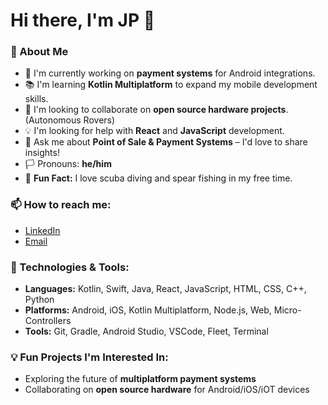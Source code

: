 # Hi there, I'm JP 👋

### 🚀 About Me

- 🔨 I'm currently working on **payment systems** for Android integrations.
- 📚 I'm learning **Kotlin Multiplatform** to expand my mobile development skills.
- 🤝 I'm looking to collaborate on **open source hardware projects**. (Autonomous Rovers)
- 💡 I'm looking for help with **React** and **JavaScript** development.
- 💬 Ask me about **Point of Sale & Payment Systems** – I'd love to share insights!
- 🏳️ Pronouns: **he/him**
- 🌊 **Fun Fact:** I love scuba diving and spear fishing in my free time.

### 📫 How to reach me:

- [LinkedIn](https://www.linkedin.com/in/paixmuedano/)
- [Email](jp.muedano@spoton.com)

### 🔧 Technologies & Tools:

- **Languages:** Kotlin, Swift, Java, React, JavaScript, HTML, CSS, C++, Python
- **Platforms:** Android, iOS, Kotlin Multiplatform, Node.js, Web, Micro-Controllers
- **Tools:** Git, Gradle, Android Studio, VSCode, Fleet, Terminal

### 💡 Fun Projects I'm Interested In:

- Exploring the future of **multiplatform payment systems**
- Collaborating on **open source hardware** for Android/iOS/iOT devices
